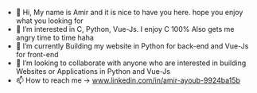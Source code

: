 - 👋 Hi, My name is Amir and it is nice to have you here. hope you enjoy what you looking for
- 👀 I’m interested in C, Python, Vue-Js. I enjoy C 100% Also gets me angry time to time haha
- 🌱 I’m currently Building my website in Python for back-end and Vue-Js for front-end
- 💞️ I’m looking to collaborate with anyone who are interested in building Websites or Applications in Python and Vue-Js
- 📫 How to reach me -> www.linkedin.com/in/amir-ayoub-9924ba15b

<!---
codeasyb/codeasyb is a ✨ special ✨ repository because its `README.md` (this file) appears on your GitHub profile.
You can click the Preview link to take a look at your changes.
--->

